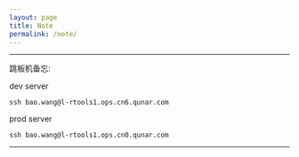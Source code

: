 ```yaml
---
layout: page
title: Note
permalink: /note/
---
```


---------------------------------------------------
跳板机备忘:

dev server

`ssh bao.wang@l-rtools1.ops.cn6.qunar.com`

prod server

`ssh bao.wang@l-rtools1.ops.cn0.qunar.com`

---------------------------------------------------
